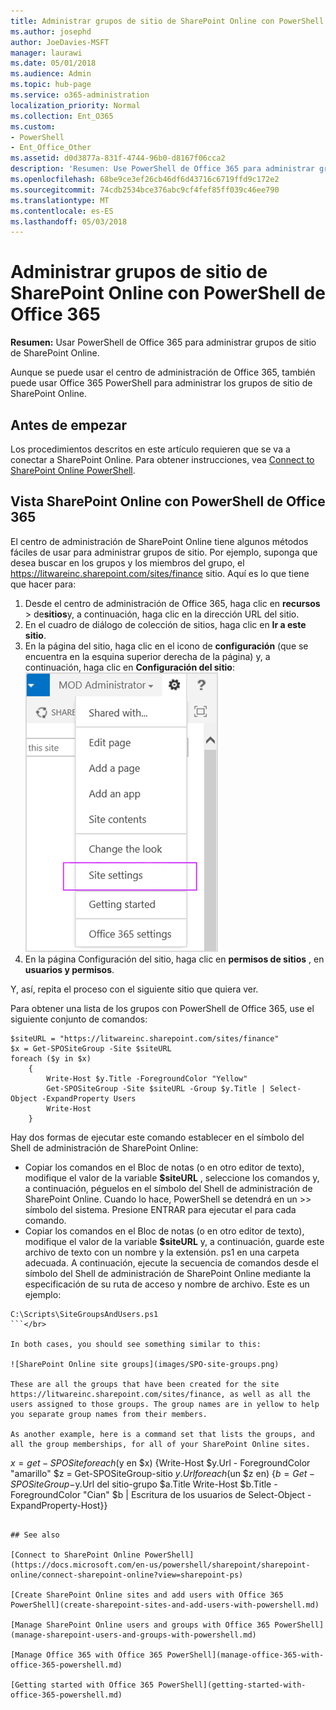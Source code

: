 ```yaml
---
title: Administrar grupos de sitio de SharePoint Online con PowerShell de Office 365
ms.author: josephd
author: JoeDavies-MSFT
manager: laurawi
ms.date: 05/01/2018
ms.audience: Admin
ms.topic: hub-page
ms.service: o365-administration
localization_priority: Normal
ms.collection: Ent_O365
ms.custom:
- PowerShell
- Ent_Office_Other
ms.assetid: d0d3877a-831f-4744-96b0-d8167f06cca2
description: 'Resumen: Use PowerShell de Office 365 para administrar grupos de sitio de SharePoint Online.'
ms.openlocfilehash: 68be9ce3ef26cb46df6d43716c6719ffd9c172e2
ms.sourcegitcommit: 74cdb2534bce376abc9cf4fef85ff039c46ee790
ms.translationtype: MT
ms.contentlocale: es-ES
ms.lasthandoff: 05/03/2018
---
```

# <a name="manage-sharepoint-online-site-groups-with-office-365-powershell"></a>Administrar grupos de sitio de SharePoint Online con PowerShell de Office 365

 **Resumen:** Usar PowerShell de Office 365 para administrar grupos de sitio de SharePoint Online.
  
Aunque se puede usar el centro de administración de Office 365, también puede usar Office 365 PowerShell para administrar los grupos de sitio de SharePoint Online.

## <a name="before-you-begin"></a>Antes de empezar

Los procedimientos descritos en este artículo requieren que se va a conectar a SharePoint Online. Para obtener instrucciones, vea [Connect to SharePoint Online PowerShell](https://docs.microsoft.com/en-us/powershell/sharepoint/sharepoint-online/connect-sharepoint-online?view=sharepoint-ps).

## <a name="view-sharepoint-online-with-office-365-powershell"></a>Vista SharePoint Online con PowerShell de Office 365

El centro de administración de SharePoint Online tiene algunos métodos fáciles de usar para administrar grupos de sitio. Por ejemplo, suponga que desea buscar en los grupos y los miembros del grupo, el https://litwareinc.sharepoint.com/sites/finance sitio. Aquí es lo que tiene que hacer para:

1. Desde el centro de administración de Office 365, haga clic en **recursos** > de**sitios**y, a continuación, haga clic en la dirección URL del sitio.
2. En el cuadro de diálogo de colección de sitios, haga clic en **Ir a este sitio**.
3. En la página del sitio, haga clic en el icono de **configuración** (que se encuentra en la esquina superior derecha de la página) y, a continuación, haga clic en **Configuración del sitio**:</br>
![Configuración del sitio de SharePoint Online](images/spo-site-settings.png)</br>
4. En la página Configuración del sitio, haga clic en **permisos de sitios** , en **usuarios y permisos**.

Y, así, repita el proceso con el siguiente sitio que quiera ver.

Para obtener una lista de los grupos con PowerShell de Office 365, use el siguiente conjunto de comandos:

```
$siteURL = "https://litwareinc.sharepoint.com/sites/finance"
$x = Get-SPOSiteGroup -Site $siteURL
foreach ($y in $x)
    {
        Write-Host $y.Title -ForegroundColor "Yellow"
        Get-SPOSiteGroup -Site $siteURL -Group $y.Title | Select-Object -ExpandProperty Users
        Write-Host
    }
```

Hay dos formas de ejecutar este comando establecer en el símbolo del Shell de administración de SharePoint Online:
- Copiar los comandos en el Bloc de notas (o en otro editor de texto), modifique el valor de la variable **$siteURL** , seleccione los comandos y, a continuación, péguelos en el símbolo del Shell de administración de SharePoint Online. Cuando lo hace, PowerShell se detendrá en un >> símbolo del sistema. Presione ENTRAR para ejecutar el para cada comando.</br>
- Copiar los comandos en el Bloc de notas (o en otro editor de texto), modifique el valor de la variable **$siteURL** y, a continuación, guarde este archivo de texto con un nombre y la extensión. ps1 en una carpeta adecuada. A continuación, ejecute la secuencia de comandos desde el símbolo del Shell de administración de SharePoint Online mediante la especificación de su ruta de acceso y nombre de archivo. Este es un ejemplo:</br>
```
C:\Scripts\SiteGroupsAndUsers.ps1
```</br>

In both cases, you should see something similar to this:

![SharePoint Online site groups](images/SPO-site-groups.png)

These are all the groups that have been created for the site https://litwareinc.sharepoint.com/sites/finance, as well as all the users assigned to those groups. The group names are in yellow to help you separate group names from their members.

As another example, here is a command set that lists the groups, and all the group memberships, for all of your SharePoint Online sites.

```
$x = get-SPOSite foreach ($y en $x) {Write-Host $y.Url - ForegroundColor "amarillo" $z = Get-SPOSiteGroup-sitio $y.Url foreach ($un $z en) {$b = Get-SPOSiteGroup-$y.Url del sitio-grupo $a.Title Write-Host $b.Title - ForegroundColor "Cian" $b | Escritura de los usuarios de Select-Object - ExpandProperty-Host}}
```
    
## See also

[Connect to SharePoint Online PowerShell](https://docs.microsoft.com/en-us/powershell/sharepoint/sharepoint-online/connect-sharepoint-online?view=sharepoint-ps)

[Create SharePoint Online sites and add users with Office 365 PowerShell](create-sharepoint-sites-and-add-users-with-powershell.md)

[Manage SharePoint Online users and groups with Office 365 PowerShell](manage-sharepoint-users-and-groups-with-powershell.md)

[Manage Office 365 with Office 365 PowerShell](manage-office-365-with-office-365-powershell.md)
  
[Getting started with Office 365 PowerShell](getting-started-with-office-365-powershell.md)

